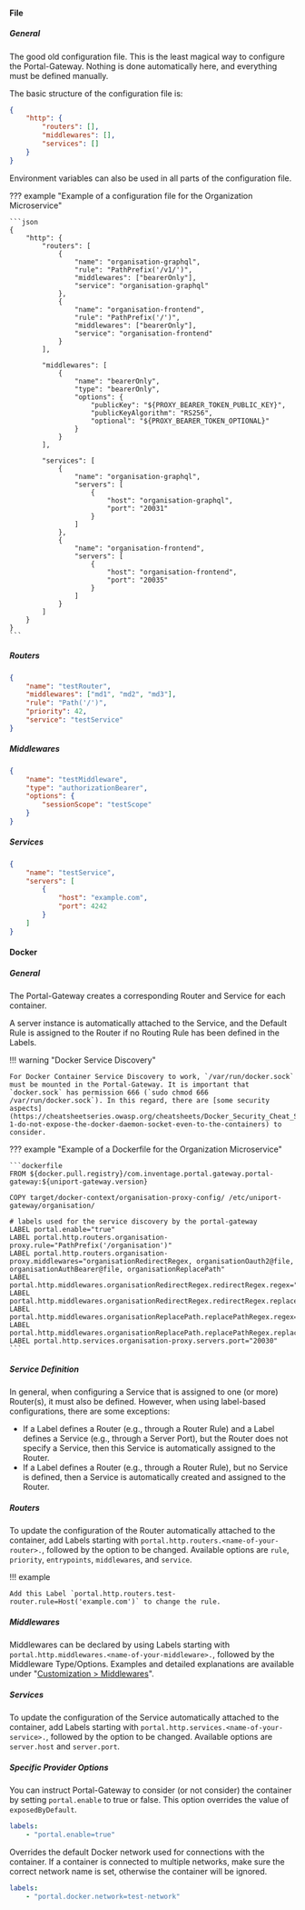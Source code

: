 <!-- markdownlint-disable first-line-h1 -->

#### File

##### General

The good old configuration file. This is the least magical way to configure the Portal-Gateway. Nothing is done automatically here, and everything must be defined manually.

The basic structure of the configuration file is:

```json
{
    "http": {
        "routers": [],
        "middlewares": [],
        "services": []
    }
}
```

Environment variables can also be used in all parts of the configuration file.

??? example "Example of a configuration file for the Organization Microservice"

    ```json
    {
        "http": {
            "routers": [
                {
                    "name": "organisation-graphql",
                    "rule": "PathPrefix('/v1/')",
                    "middlewares": ["bearerOnly"],
                    "service": "organisation-graphql"
                },
                {
                    "name": "organisation-frontend",
                    "rule": "PathPrefix('/')",
                    "middlewares": ["bearerOnly"],
                    "service": "organisation-frontend"
                }
            ],

            "middlewares": [
                {
                    "name": "bearerOnly",
                    "type": "bearerOnly",
                    "options": {
                        "publicKey": "${PROXY_BEARER_TOKEN_PUBLIC_KEY}",
                        "publicKeyAlgorithm": "RS256",
                        "optional": "${PROXY_BEARER_TOKEN_OPTIONAL}"
                    }
                }
            ],

            "services": [
                {
                    "name": "organisation-graphql",
                    "servers": [
                        {
                            "host": "organisation-graphql",
                            "port": "20031"
                        }
                    ]
                },
                {
                    "name": "organisation-frontend",
                    "servers": [
                        {
                            "host": "organisation-frontend",
                            "port": "20035"
                        }
                    ]
                }
            ]
        }
    }
    ```

##### Routers

```json
{
    "name": "testRouter",
    "middlewares": ["md1", "md2", "md3"],
    "rule": "Path('/')",
    "priority": 42,
    "service": "testService"
}
```

##### Middlewares

```json
{
    "name": "testMiddleware",
    "type": "authorizationBearer",
    "options": {
        "sessionScope": "testScope"
    }
}
```

##### Services

```json
{
    "name": "testService",
    "servers": [
        {
            "host": "example.com",
            "port": 4242
        }
    ]
}
```

#### Docker

##### General

The Portal-Gateway creates a corresponding Router and Service for each container.

A server instance is automatically attached to the Service, and the Default Rule is assigned to the Router if no Routing Rule has been defined in the Labels.

!!! warning "Docker Service Discovery"

    For Docker Container Service Discovery to work, `/var/run/docker.sock` must be mounted in the Portal-Gateway. It is important that `docker.sock` has permission 666 (`sudo chmod 666 /var/run/docker.sock`). In this regard, there are [some security aspects](https://cheatsheetseries.owasp.org/cheatsheets/Docker_Security_Cheat_Sheet.html#rule-1-do-not-expose-the-docker-daemon-socket-even-to-the-containers) to consider.

??? example "Example of a Dockerfile for the Organization Microservice"

    ```dockerfile
    FROM ${docker.pull.registry}/com.inventage.portal.gateway.portal-gateway:${uniport-gateway.version}

    COPY target/docker-context/organisation-proxy-config/ /etc/uniport-gateway/organisation/

    # labels used for the service discovery by the portal-gateway
    LABEL portal.enable="true"
    LABEL portal.http.routers.organisation-proxy.rule="PathPrefix('/organisation')"
    LABEL portal.http.routers.organisation-proxy.middlewares="organisationRedirectRegex, organisationOauth2@file, organisationAuthBearer@file, organisationReplacePath"
    LABEL portal.http.middlewares.organisationRedirectRegex.redirectRegex.regex="^(/organisation)\$"
    LABEL portal.http.middlewares.organisationRedirectRegex.redirectRegex.replacement="\$1/"
    LABEL portal.http.middlewares.organisationReplacePath.replacePathRegex.regex="/organisation/(.*)"
    LABEL portal.http.middlewares.organisationReplacePath.replacePathRegex.replacement="/\$1"
    LABEL portal.http.services.organisation-proxy.servers.port="20030"
    ```

##### Service Definition

In general, when configuring a Service that is assigned to one (or more) Router(s), it must also be defined. However, when using label-based configurations, there are some exceptions:

- If a Label defines a Router (e.g., through a Router Rule) and a Label defines a Service (e.g., through a Server Port), but the Router does not specify a Service, then this Service is automatically assigned to the Router.
- If a Label defines a Router (e.g., through a Router Rule), but no Service is defined, then a Service is automatically created and assigned to the Router.

##### Routers

To update the configuration of the Router automatically attached to the container, add Labels starting with `portal.http.routers.<name-of-your-router>.`, followed by the option to be changed. Available options are `rule`, `priority`, `entrypoints`, `middlewares`, and `service`.

!!! example

    Add this Label `portal.http.routers.test-router.rule=Host('example.com')` to change the rule.

##### Middlewares

Middlewares can be declared by using Labels starting with `portal.http.middlewares.<name-of-your-middleware>.`, followed by the Middleware Type/Options. Examples and detailed explanations are available under "[Customization > Middlewares](#middlewares)".

##### Services

To update the configuration of the Service automatically attached to the container, add Labels starting with `portal.http.services.<name-of-your-service>.`, followed by the option to be changed. Available options are `server.host` and `server.port`.

##### Specific Provider Options

You can instruct Portal-Gateway to consider (or not consider) the container by setting `portal.enable` to true or false. This option overrides the value of `exposedByDefault`.

```yaml
labels:
    - "portal.enable=true"
```

Overrides the default Docker network used for connections with the container. If a container is connected to multiple networks, make sure the correct network name is set, otherwise the container will be ignored.

```yaml
labels:
    - "portal.docker.network=test-network"
```
